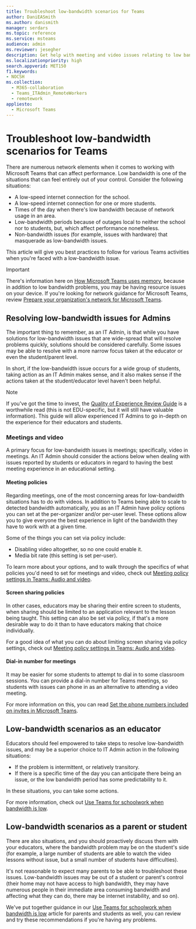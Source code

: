 ```yaml
---
title: Troubleshoot low-bandwidth scenarios for Teams
author: DaniEASmith
ms.author: danismith
manager: serdars
ms.topic: reference
ms.service: msteams
audience: admin
ms.reviewer: jesegher
description: Get help with meeting and video issues relating to low bandwidth problems in Teams. Whether you're a parent, an educator, or an IT Admin, you have options to improve the experience with Teams.
ms.localizationpriority: high
search.appverid: MET150
f1.keywords:
- NOCSH
ms.collection: 
  - M365-collaboration
  - Teams_ITAdmin_RemoteWorkers
  - remotework
appliesto: 
  - Microsoft Teams
---
```


# Troubleshoot low-bandwidth scenarios for Teams

There are numerous network elements when it comes to working with Microsoft Teams that can affect performance. Low bandwidth is one of the situations that can feel entirely out of your control. Consider the following situations:

- A low-speed internet connection for the school.
- A low-speed internet connection for one or more students.
- Times of the day when there's low bandwidth because of network usage in an area.
- Low-bandwidth periods because of outages local to neither the school nor to students, but, which affect performance nonetheless.
- Non-bandwidth issues (for example, issues with hardware) that masquerade as low-bandwidth issues.

This article will give you best practices to follow for various Teams activities when you're faced with a low-bandwidth issue.

> [!IMPORTANT]
> There's information here on [How Microsoft Teams uses memory](teams-memory-usage-perf.md), because in addition to low bandwidth problems, you may be having resource issues on your device. If you're looking for network guidance for Microsoft Teams, review [Prepare your organization's network for Microsoft Teams](prepare-network.md).

## Resolving low-bandwidth issues for Admins

The important thing to remember, as an IT Admin, is that while you have solutions for low-bandwidth issues that are wide-spread that will resolve problems quickly, solutions should be considered carefully. Some issues may be able to resolve with a more narrow focus taken at the educator or even the student/parent level.

In short, if the low-bandwidth issue occurs for a wide group of students, taking action as an IT Admin makes sense, and it also makes sense if the actions taken at the student/educator level haven't been helpful.

> [!NOTE]
> If you've got the time to invest, the [Quality of Experience Review Guide](quality-of-experience-review-guide.md) is a worthwhile read (this is not EDU-specific, but it will still have valuable information). This guide will allow experienced IT Admins to go in-depth on the experience for their educators and students.

### Meetings and video

A primary focus for low-bandwidth issues is meetings; specifically, video in meetings. An IT Admin should consider the actions below when dealing with issues reported by students or educators in regard to having the best meeting experience in an educational setting.

#### Meeting policies

Regarding meetings, one of the most concerning areas for low-bandwidth situations has to do with videos. In addition to Teams being able to scale to detected bandwidth automatically, you as an IT Admin have policy options you can set at the per-organizer and/or per-user level. These options allow you to give everyone the best experience in light of the bandwidth they have to work with at a given time.

Some of the things you can set via policy include:

- Disabling video altogether, so no one could enable it.
- Media bit rate (this setting is set per-user).

To learn more about your options, and to walk through the specifics of what policies you'd need to set for meetings and video, check out [Meeting policy settings in Teams: Audio and video](meeting-policies-audio-and-video.md).

#### Screen sharing policies

In other cases, educators may be sharing their entire screen to students, when sharing should be limited to an application relevant to the lesson being taught. This setting can also be set via policy, if that's a more desirable way to do it than to have educators making that choice individually.

For a good idea of what you can do about limiting screen sharing via policy settings, check out [Meeting policy settings in Teams: Audio and video](meeting-policies-audio-and-video.md).

#### Dial-in number for meetings

It may be easier for some students to attempt to dial in to some classroom sessions. You can provide a dial-in number for Teams meetings, so students with issues can phone in as an alternative to attending a video meeting.

For more information on this, you can read [Set the phone numbers included on invites in Microsoft Teams](set-the-phone-numbers-included-on-invites-in-teams.md).

## Low-bandwidth scenarios as an educator

Educators should feel empowered to take steps to resolve low-bandwidth issues, and may be a superior choice to IT Admin action in the following situations:

- If the problem is intermittent, or relatively transitory.
- If there is a specific time of the day you can anticipate there being an issue, or the low bandwidth period has some predictability to it.

In these situations, you can take some actions.

For more information, check out [Use Teams for schoolwork when bandwidth is low](https://support.office.com/article/use-teams-for-schoolwork-when-bandwidth-is-low-5c5675f7-1b55-471a-9daa-ec1e6df38262).

## Low-bandwidth scenarios as a parent or student

There are also situations, and you should proactively discuss them with your educators, where the bandwidth problem may be on the student's side (for example, a large number of students are able to watch the video lessons without issue, but a small number of students have difficulties).

It's not reasonable to expect many parents to be able to troubleshoot these issues. Low-bandwidth issues may be out of a student or parent's control (their home may not have access to high bandwidth, they may have numerous people in their immediate area consuming bandwidth and affecting what they can do, there may be internet instability, and so on).

We've put together guidance in our [Use Teams for schoolwork when bandwidth is low](https://support.office.com/article/use-teams-for-schoolwork-when-bandwidth-is-low-5c5675f7-1b55-471a-9daa-ec1e6df38262) article for parents and students as well, you can review and try these recommendations if you're having any problems.